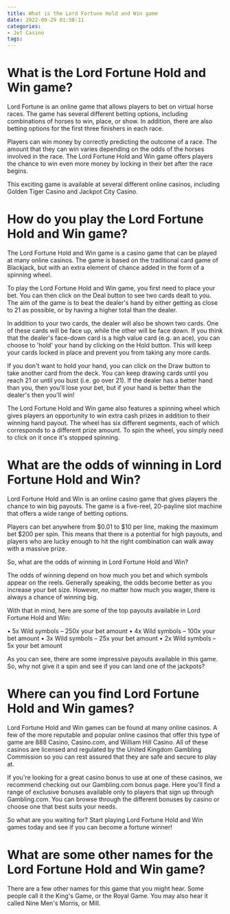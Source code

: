 ```yaml
---
title: What is the Lord Fortune Hold and Win game 
date: 2022-09-29 01:58:11
categories:
- Jet Casino
tags:
---
```



#  What is the Lord Fortune Hold and Win game? 

 Lord Fortune is an online game that allows players to bet on virtual horse races. The game has several different betting options, including combinations of horses to win, place, or show. In addition, there are also betting options for the first three finishers in each race. 

Players can win money by correctly predicting the outcome of a race. The amount that they can win varies depending on the odds of the horses involved in the race. The Lord Fortune Hold and Win game offers players the chance to win even more money by locking in their bet after the race begins. 

This exciting game is available at several different online casinos, including Golden Tiger Casino and Jackpot City Casino.

#  How do you play the Lord Fortune Hold and Win game? 

The Lord Fortune Hold and Win game is a casino game that can be played at many online casinos. The game is based on the traditional card game of Blackjack, but with an extra element of chance added in the form of a spinning wheel.

To play the Lord Fortune Hold and Win game, you first need to place your bet. You can then click on the Deal button to see two cards dealt to you. The aim of the game is to beat the dealer's hand by either getting as close to 21 as possible, or by having a higher total than the dealer.

In addition to your two cards, the dealer will also be shown two cards. One of these cards will be face up, while the other will be face down. If you think that the dealer's face-down card is a high value card (e.g. an ace), you can choose to 'hold' your hand by clicking on the Hold button. This will keep your cards locked in place and prevent you from taking any more cards.

If you don't want to hold your hand, you can click on the Draw button to take another card from the deck. You can keep drawing cards until you reach 21 or until you bust (i.e. go over 21). If the dealer has a better hand than you, then you'll lose your bet, but if your hand is better than the dealer's then you'll win!

The Lord Fortune Hold and Win game also features a spinning wheel which gives players an opportunity to win extra cash prizes in addition to their winning hand payout. The wheel has six different segments, each of which corresponds to a different prize amount. To spin the wheel, you simply need to click on it once it's stopped spinning.

#  What are the odds of winning in Lord Fortune Hold and Win? 

Lord Fortune Hold and Win is an online casino game that gives players the chance to win big payouts. The game is a five-reel, 20-payline slot machine that offers a wide range of betting options.

Players can bet anywhere from $0.01 to $10 per line, making the maximum bet $200 per spin. This means that there is a potential for high payouts, and players who are lucky enough to hit the right combination can walk away with a massive prize.

So, what are the odds of winning in Lord Fortune Hold and Win?

The odds of winning depend on how much you bet and which symbols appear on the reels. Generally speaking, the odds become better as you increase your bet size. However, no matter how much you wager, there is always a chance of winning big.

With that in mind, here are some of the top payouts available in Lord Fortune Hold and Win:

• 5x Wild symbols – 250x your bet amount
• 4x Wild symbols – 100x your bet amount 
• 3x Wild symbols – 25x your bet amount 
• 2x Wild symbols – 5x your bet amount 

As you can see, there are some impressive payouts available in this game. So, why not give it a spin and see if you can land one of the jackpots?

#  Where can you find Lord Fortune Hold and Win games? 

Lord Fortune Hold and Win games can be found at many online casinos. A few of the more reputable and popular online casinos that offer this type of game are 888 Casino, Casino.com, and William Hill Casino. All of these casinos are licensed and regulated by the United Kingdom Gambling Commission so you can rest assured that they are safe and secure to play at. 

If you're looking for a great casino bonus to use at one of these casinos, we recommend checking out our Gambling.com bonus page. Here you'll find a range of exclusive bonuses available only to players that sign up through Gambling.com. You can browse through the different bonuses by casino or choose one that best suits your needs. 

So what are you waiting for? Start playing Lord Fortune Hold and Win games today and see if you can become a fortune winner!

#  What are some other names for the Lord Fortune Hold and Win game?

There are a few other names for this game that you might hear.  Some people call it the King's Game, or the Royal Game. You may also hear it called Nine Men's Morris, or Mill.